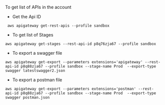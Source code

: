 To get list of APIs in the account
- Get the Api ID
```
 aws apigateway get-rest-apis --profile sandbox
 ```
 - To get list of Stages
 ```
 aws apigateway get-stages --rest-api-id p8q76zja67 --profile sandbox
 ```
 - To export a swagger file
 ```
 aws apigateway get-export --parameters extensions='apigateway' --rest-api-id p8q88zja67 --profile sandbox --stage-name Prod  --export-type swagger latestswagger2.json
 ```
 - To export a postman file
 ```
 aws apigateway get-export --parameters extensions='postman' --rest-api-id p8q88zja67 --profile sandbox --stage-name Prod  --export-type swagger postman.json
 ```
